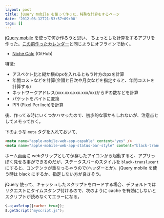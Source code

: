 ```yaml
---
layout: post
title: jQuery mobile を使って作った、特殊な計算をするページ
date: '2012-03-12T21:53:57+09:00'
tags: []
---
```

[jQuery mobile](http://jquerymobile.com/) を使って何か作ろうと思い、
ちょっとした計算をするアプリを作った。[この前作ったカレンダー](/calendar)と同じようにオフラインで動く。

- [Niche Calc](https://github.com/altflow/Calc) (GitHub)

特徴:

- アスペクト比と縦か横のpxを入れるともう片方のpxを計算
- 年間コストなどを計算(金額と日次や月次などを指定すると、年間コストを計算する)
- ネットワークアドレス(xxx.xxx.xxx.xxx/xx)からIPの数などを計算
- パケットをバイトに変換
- PPI (Pixel Per Inch)を計算

後、作ってる時にいくつかハマったので、初歩的な事かもしれないが、注意点としてメモっておく。

下のような `meta` タグを入れておいて、

```html
<meta name="apple-mobile-web-app-capable" content="yes" />
<meta name="apple-mobile-web-app-status-bar-style" content="black-translucent" />
```

ホーム画面に webクリップとして保存したアイコンから起動すると、アプリっぽく見せる事ができるのだが、ステータスバーのスタイルを `black-translucent` にすると、コンテンツが重なっちゃうので(ヘッダーとか)、jQuery mobile を使う時は black にするか、指定しない方が良さそう。

jQuery 使って、キャッシュしたスクリプトをロードする場合、デフォルトではリクエストにタイムスタンプ付けるので、次のように cache を有効にしないとスクリプトが読めなくてエラーになる。

```javascript
$.ajaxSetup({cache: true});
$.getScript("myscript.js");
```
